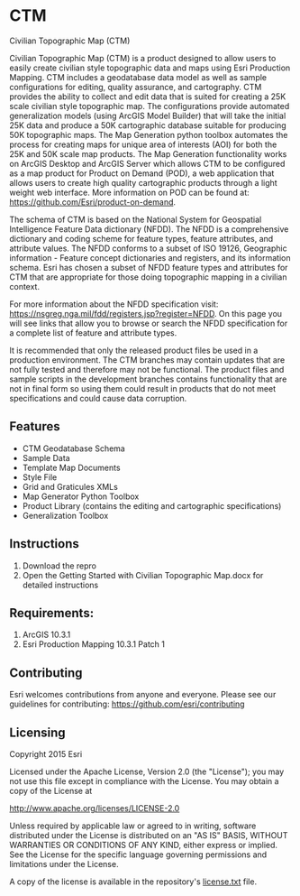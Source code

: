 CTM
===

Civilian Topographic Map (CTM)

Civilian Topographic Map (CTM) is a product designed to allow users to easily create civilian style topographic data and maps using Esri Production Mapping.  CTM includes a geodatabase data model as well as sample configurations for editing, quality assurance, and cartography.  CTM provides the ability to collect and edit data that is suited for creating a 25K scale civilian style topographic map.  The configurations provide automated generalization models (using ArcGIS Model Builder) that will take the initial 25K data and produce a 50K cartographic database suitable for producing 50K topographic maps.   The Map Generation python toolbox automates the process for creating maps for unique area of interests (AOI) for both the 25K and 50K scale map products.  The Map Generation functionality works on ArcGIS Desktop and ArcGIS Server which allows CTM to be configured as a map product for Product on Demand (POD), a web application that allows users to create high quality cartographic products through a light weight web interface.  More information on POD can be found at:  https://github.com/Esri/product-on-demand.

The schema of CTM is based on the National System for Geospatial Intelligence Feature Data dictionary (NFDD).   The NFDD is a comprehensive dictionary and coding scheme for feature types, feature attributes, and attribute values. The NFDD conforms to a subset of ISO 19126, Geographic information - Feature concept dictionaries and registers, and its information schema.  Esri has chosen a subset of NFDD feature types and attributes for CTM that are appropriate for those doing topographic mapping in a civilian context.  

For more information about the NFDD specification visit: https://nsgreg.nga.mil/fdd/registers.jsp?register=NFDD. On this page you will see links that allow you to browse or search the NFDD specification for a complete list of feature and attribute types.  

It is recommended that only the released product files be used in a production environment.  The CTM branches may contain updates that are not fully tested and therefore may not be functional.  The product files and sample scripts in the development branches contains functionality that are not in final form so using them could result in products that do not meet specifications and could cause data corruption.

Features
---
  - CTM Geodatabase Schema
  - Sample Data
  - Template Map Documents
  - Style File
  - Grid and Graticules XMLs
  - Map Generator Python Toolbox 
  - Product Library (contains the editing and cartographic specifications)
  - Generalization Toolbox


Instructions
---
  1.  Download the repro
  2.  Open the Getting Started with Civilian Topographic Map.docx for detailed instructions


Requirements:
---
  1.  ArcGIS 10.3.1
  2.  Esri Production Mapping 10.3.1 Patch 1

  
Contributing
---

Esri welcomes contributions from anyone and everyone. Please see our guidelines for contributing:  https://github.com/esri/contributing

Licensing
---

Copyright 2015 Esri

Licensed under the Apache License, Version 2.0 (the "License"); you may not use this file except in compliance with the License. You may obtain a copy of the License at

http://www.apache.org/licenses/LICENSE-2.0

Unless required by applicable law or agreed to in writing, software distributed under the License is distributed on an "AS IS" BASIS, WITHOUT WARRANTIES OR CONDITIONS OF ANY KIND, either express or implied. See the License for the specific language governing permissions and limitations under the License.

A copy of the license is available in the repository's [license.txt](LICENSE.txt?raw=true) file.

